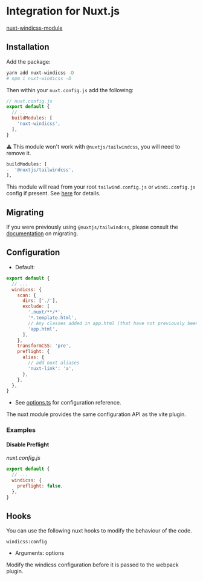 # Integration for Nuxt.js

[nuxt-windicss-module](https://github.com/windicss/nuxt-windicss-module)

## Installation

Add the package:

```bash
yarn add nuxt-windicss -D
# npm i nuxt-windicss -D
```

Then within your `nuxt.config.js` add the following:

```js
// nuxt.config.js
export default {
  // ...
  buildModules: [
    'nuxt-windicss',
  ],
}
```

⚠️ This module won't work with `@nuxtjs/tailwindcss`, you will need to remove it.

```diff
buildModules: [
-  '@nuxtjs/tailwindcss',
],
```

This module will read from your root `tailwind.config.js` or `windi.config.js` config if present. See [here](https://windicss.netlify.app/guide/configuration.html) for details.


## Migrating

If you were previously using `@nuxtjs/tailwindcss`, please consult the [documentation](https://windicss.netlify.app/guide/migration.html) on migrating.

## Configuration

- Default:
```js
export default {
  // ...
  windicss: {
    scan: {
      dirs: ['./'],
      exclude: [
        '.nuxt/**/*',
        '*.template.html',
        // Any classes added in app.html (that have not previously been referenced) will need to be added to the safelist
        'app.html',
      ],
    },
    transformCSS: 'pre',
    preflight: {
      alias: {
        // add nuxt aliases
        'nuxt-link': 'a',
      },
    },
  },
}
```  

- See [options.ts](https://github.com/windicss/vite-plugin-windicss/blob/main/packages/plugin-utils/src/options.ts) for configuration reference.

The nuxt module provides the same configuration API as the vite plugin.

### Examples

#### Disable Preflight

_nuxt.config.js_
```js
export default {
  // ...
  windicss: {
    preflight: false,
  },
}
```

## Hooks

You can use the following nuxt hooks to modify the behaviour of the code.

`windicss:config`
- Arguments: options

Modify the windicss configuration before it is passed to the webpack plugin.
